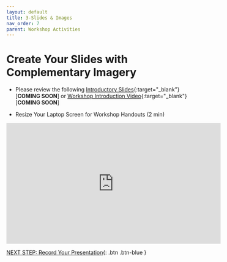```yaml
---
layout: default
title: 3-Slides & Images
nav_order: 7
parent: Workshop Activities
---
```

# Create Your Slides with Complementary Imagery



- Please review the following [Introductory Slides](#){:target="_blank"} [**COMING SOON**] or [Workshop Introduction Video](#){:target="_blank"} [**COMING SOON**]

- Resize Your Laptop Screen for Workshop Handouts (2 min)<br>
<iframe width="560" height="315" src="https://www.youtube.com/embed/Igk5hZUfzN0" title="YouTube video player" frameborder="0" allow="accelerometer; autoplay; clipboard-write; encrypted-media; gyroscope; picture-in-picture" allowfullscreen></iframe>


[NEXT STEP: Record Your Presentation](record.html){: .btn .btn-blue }
